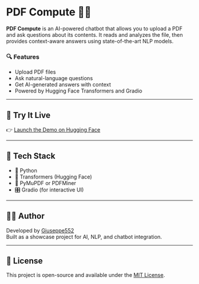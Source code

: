 # PDF Compute 🤖📄

**PDF Compute** is an AI-powered chatbot that allows you to upload a PDF and ask questions about its contents. It reads and analyzes the file, then provides context-aware answers using state-of-the-art NLP models.

### 🔍 Features
- Upload PDF files
- Ask natural-language questions
- Get AI-generated answers with context
- Powered by Hugging Face Transformers and Gradio

---

## 🚀 Try It Live

👉 [Launch the Demo on Hugging Face](https://huggingface.co/spaces/giuseppe552/PDF-Compute)

---

## 🧠 Tech Stack

- 🐍 Python
- 🤗 Transformers (Hugging Face)
- 📄 PyMuPDF or PDFMiner
- 🎛 Gradio (for interactive UI)

---

## 👨‍💻 Author

Developed by [Giuseppe552](https://github.com/Giuseppe552)  
Built as a showcase project for AI, NLP, and chatbot integration.

---

## 📄 License

This project is open-source and available under the [MIT License](LICENSE).
